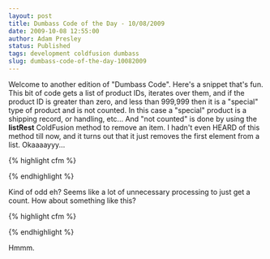 ```yaml
---
layout: post
title: Dumbass Code of the Day - 10/08/2009
date: 2009-10-08 12:55:00
author: Adam Presley
status: Published
tags: development coldfusion dumbass
slug: dumbass-code-of-the-day-10082009
---
```


Welcome to another edition of "Dumbass Code". Here's a snippet that's
fun. This bit of code gets a list of product IDs, iterates over them,
and if the product ID is greater than zero, and less than 999,999 then
it is a "special" type of product and is not counted. In this case a
"special" product is a shipping record, or handling, etc... And "not
counted" is done by using the **listRest** ColdFusion method to remove an
item. I hadn't even HEARD of this method till now, and it turns out that
it just removes the first element from a list. Okaaaayyy...  

{% highlight cfm %}
<!-- this gets a count of actual products -->
<cfset prodlist = ValueList(getProds.product_id) >
<cfif listlen(prodlist) gt 0>
	<cfloop index="thisprodid" list="#prodlist#">
		<cfif 999999 lt evaluate(thisprodid) or evaluate(thisprodid) lt 0 >
			<cfset prodlist = listrest(prodlist)>
		</cfif>
	</cfloop>
</cfif>

<cfset numprods = listlen(prodlist)>
{% endhighlight %}

Kind of odd eh? Seems like a lot of unnecessary processing to just get a
count. How about something like this?  

{% highlight cfm %}
<!--- Get a count of actual products --->
<cfset numProducts = 0 />

<cfloop query="getProds">
	<cfif getProds.product_id GT 0 && getProds.product_id LT 999999>
		<cfset numProducts++ />
	</cfif>
</cfloop>
{% endhighlight %}
  
Hmmm.
